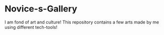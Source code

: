 # Novice-s-Gallery
I am fond of art and culture! This repository contains a few arts made by me using different tech-tools!
